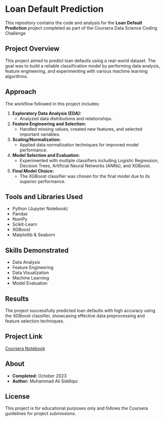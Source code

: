 # Loan Default Prediction

This repository contains the code and analysis for the **Loan Default Prediction** project completed as part of the Coursera Data Science Coding Challenge 

## Project Overview
This project aimed to predict loan defaults using a real-world dataset. The goal was to build a reliable classification model by performing data analysis, feature engineering, and experimenting with various machine learning algorithms.

## Approach
The workflow followed in this project includes:

1. **Exploratory Data Analysis (EDA):**
   - Analyzed data distributions and relationships.
2. **Feature Engineering and Selection:**
   - Handled missing values, created new features, and selected important variables.
3. **Scaling/Normalization:**
   - Applied data normalization techniques for improved model performance.
4. **Model Selection and Evaluation:**
   - Experimented with multiple classifiers including Logistic Regression, Decision Trees, Artificial Neural Networks (ANNs), and XGBoost.
5. **Final Model Choice:**
   - The XGBoost classifier was chosen for the final model due to its superior performance.

## Tools and Libraries Used
- Python (Jupyter Notebook)
- Pandas
- NumPy
- Scikit-Learn
- XGBoost
- Matplotlib & Seaborn

## Skills Demonstrated
- Data Analysis
- Feature Engineering
- Data Visualization
- Machine Learning
- Model Evaluation

## Results
The project successfully predicted loan defaults with high accuracy using the XGBoost classifier, showcasing effective data preprocessing and feature selection techniques.

## Project Link
[Coursera Notebook](https://hub.labs.coursera.org:443/connect/sharedmglamtod?forceRefresh=false&path=%2Fnotebooks%2FLoanDefaultPrediction.ipynb&isLabVersioning=file-prep)

## About
- **Completed:** October 2023
- **Author:** Muhammad Ali Siddiqui

## License
This project is for educational purposes only and follows the Coursera guidelines for project submissions.

